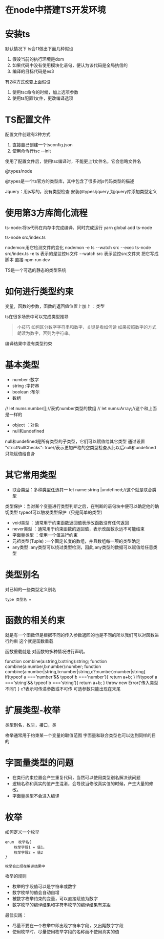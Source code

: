 # 在node中搭建TS开发环境

# 安装ts

默认情况下 ts会11做出下面几种假设

1. 假设当前的执行环境是dom
2. 如果代码中没有使用模块化语句，便认为该代码是全局执信的
3. 编译的目标代码是es3

有2种方式改变上面假设
1. 使用tsc命令的时候，加上选项参数
2. 使用ts配置1文件，更改编译选项

# TS配置文件
配置文件创建有2种方式
1. 直接自己创建一个tsconfig.json
2. 使用命令行tsc --init

使用了配置文件后，使用tsc编译时，不能更上1文件名，它会忽略文件名

@types/node

@types是一个ts官方的类型库，其中包含了很多对js代码类型的描述

Jquery：用js写的，没有类型检查
安装@types/jquery,为jquery库添加类型定义

# 使用第3方库简化流程
ts-node:将ts代码在内存中完成编译，同时完成运行  yarn global add ts-node


ts-node src/index.ts

nodemon:用它检测文件的变化  nodemon -e ts  --watch src --exec ts-node src/index.ts     -e ts 表示的是监控ts文件 
--watch src 表示监控src文件夹
把它写成脚本 直接 npm run dev


TS是一个可选的静态的类型系统

# 如何进行类型约束

变量，函数的参数，函数的返回值位置上加上 ：类型

ts在很多场景中可以完成类型推导
> 小技巧 如何区分数字字符串和数字，关键是看如何读
如果按照数字的方式朗读为数字，否则为字符串。

编译结果中没有类型约束

# 基本类型
- number :数字
- string :字符串
- boolean :布尔
- 数组 

// let nums:number[];//表式number类型的数组 
// let nums:Array<number>;//这个和上面是一样的

- object ：对象
- null和undefined

null和undefined是所有类型的子类型，它们可以赋值给其它类型 
通过设置 "strictNullChecks": true//表示更加严格的空类型检查从此以后null和undefined只能赋值给自身

# 其它常用类型

- 联合类型：多种类型任选其一  let name:string |undefined;//这个就是联合类型

类型保护：当对某个变量进行类型判断之后，在判断的语句块中便可以确定他的确切类型  typeof可以触发类型保护（只是简单的类型）
- void类型 ：通常用于约束函数返回值表示改函数没有任何返回
- never类型 ：通常用于约束函数的返回值，表示改函数永远不可能结束
- 字面量类型 ：使用一个值进行约束
- 元祖类型(Tuple) :一个固定长度的数组，并且数组每一项的类型确定
- any类型 :any类型可以绕过类型检测，因此,any类型的数据可以赋值给任意类型

# 类型别名

对已知的一些类型定义别名

```
type 类型名 = 
```


# 函数的相关约束

就是有一个函数但是根据不同的传入参数返回的也是不同的所以我们可以对函数进行约束 这个就是函数重载

函数重载就是 对函数的多种情况进行声明。

function combine(a:string,b:string):string;
function combine(a:number,b:number):number;
function combine(a:number|string,b:number|string,c?:number):number|string{
    if(typeof a ==='number'&& typeof b ==='number'){
        return a+b;
    }
    if(typeof a ==='string'&& typeof b ==='string'){
        return a+b;
    }
    throw new Error('传入类型不同')
}
c?表示可传递参数或不可传  可选参数只能出现在末尾

# 扩展类型-枚举

类型别名，枚举，接口，类

枚举通常用于约束某一个变量的取值范围
字面量和联合类型也可以达到同样的目的

# 字面量类型的问题
- 在类行约束位置会产生重复代码，当然可以使用类型别名解决该问题
- 逻辑名称和真实的值产生混淆，会导致当修改真实值的时候，产生大量的修改。
- 字面量类型不会进入编译

# 枚举

如何定义一个枚举

```
enum  枚举名{
    枚举字段1 = 值1，
    枚举字段2 = 值2
}

枚举会出现在编译结果中
```

枚举的规则

- 枚举的字段值可以是字符串或数字
- 数字枚举的值会自动自增
- 被数字枚举约束的变量，可以直接赋值为数字
- 数字枚举的编译结果和字符串枚举的编译结果有差距  

最佳实践：

- 尽量不要在一个枚举中即出现字符串字段，又出翔数字字段
- 使用枚举时，尽量使用枚举字段的名称而不使用真实的值